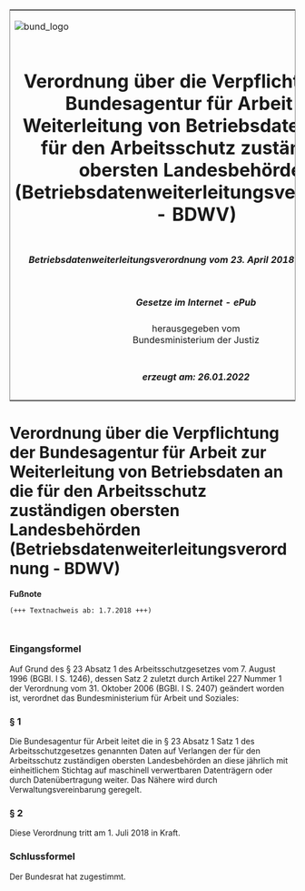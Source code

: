 <span id="DECKBLATT.html"></span>

<table border="0" frame="border" width="100%">

<tr valign="top">

<td align="left">

![bund\_logo](BfJ_2021_Web_de_de.gif)

</td>

<td align="right">

 

</td>

</tr>

<tr align="center" valign="middle">

<td colspan="2">

# Verordnung über die Verpflichtung der Bundesagentur für Arbeit zur Weiterleitung von Betriebsdaten an die für den Arbeitsschutz zuständigen obersten Landesbehörden (Betriebsdatenweiterleitungsverordnung - BDWV)

</td>

</tr>

<tr align="center" valign="middle">

<td colspan="2">

##### Betriebsdatenweiterleitungsverordnung vom 23. April 2018 (BGBl. I S. 526)

</td>

</tr>

<tr align="center" valign="middle">

<td colspan="2">

  
  

##### Gesetze im Internet - ePub  
  
herausgegeben vom  
Bundesministerium der Justiz

</td>

</tr>

<tr align="center" valign="bottom">

<td colspan="2">

  
  

##### erzeugt am: 26.01.2022

</td>

</tr>

</table>

<span id="BJNR052600018.html"></span>

# Verordnung über die Verpflichtung der Bundesagentur für Arbeit zur Weiterleitung von Betriebsdaten an die für den Arbeitsschutz zuständigen obersten Landesbehörden (Betriebsdatenweiterleitungsverordnung - BDWV)

<div>

  
**Fußnote**

<div class="jnhtml">

<div>

<div class="jurAbsatz">

  

``` 
(+++ Textnachweis ab: 1.7.2018 +++)

 
```

</div>

</div>

</div>

</div>

<span id="BJNR052600018BJNE000100000.html"></span>

### Eingangsformel  

<div>

<div class="jnhtml">

<div>

<div class="jurAbsatz">

Auf Grund des § 23 Absatz 1 des Arbeitsschutzgesetzes vom 7. August 1996
(BGBl. I S. 1246), dessen Satz 2 zuletzt durch Artikel 227 Nummer 1 der
Verordnung vom 31. Oktober 2006 (BGBl. I S. 2407) geändert worden ist,
verordnet das Bundesministerium für Arbeit und Soziales:

</div>

</div>

</div>

</div>

<span id="BJNR052600018BJNE000200000.html"></span>

### § 1  

<div>

<div class="jnhtml">

<div>

<div class="jurAbsatz">

Die Bundesagentur für Arbeit leitet die in § 23 Absatz 1 Satz 1 des
Arbeitsschutzgesetzes genannten Daten auf Verlangen der für den
Arbeitsschutz zuständigen obersten Landesbehörden an diese jährlich mit
einheitlichem Stichtag auf maschinell verwertbaren Datenträgern oder
durch Datenübertragung weiter. Das Nähere wird durch
Verwaltungsvereinbarung geregelt.

</div>

</div>

</div>

</div>

<span id="BJNR052600018BJNE000300000.html"></span>

### § 2  

<div>

<div class="jnhtml">

<div>

<div class="jurAbsatz">

Diese Verordnung tritt am 1. Juli 2018 in Kraft.

</div>

</div>

</div>

</div>

<span id="BJNR052600018BJNE000400000.html"></span>

### Schlussformel  

<div>

<div class="jnhtml">

<div>

<div class="jurAbsatz">

Der Bundesrat hat zugestimmt.

</div>

</div>

</div>

</div>
